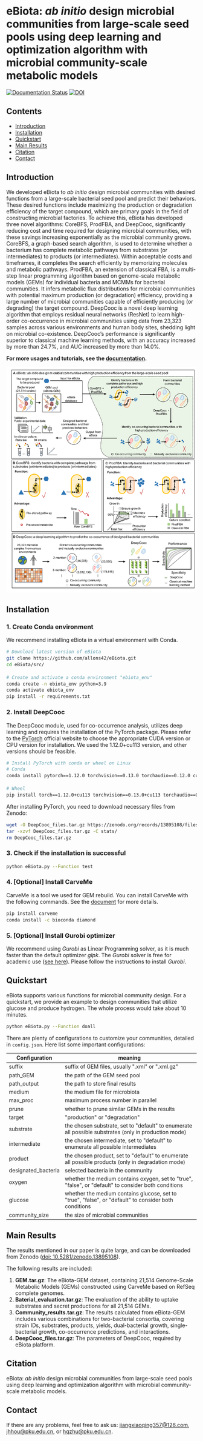 # eBiota: *ab initio* design microbial communities from large-scale seed pools using deep learning and optimization algorithm with microbial community-scale metabolic models

[![Documentation Status](https://readthedocs.org/projects/ebiota/badge/?version=latest)](https://ebiota.readthedocs.io/en/latest/?badge=latest) [![DOI](https://zenodo.org/badge/DOI/10.5281/zenodo.13895108.svg)](https://doi.org/10.5281/zenodo.13895108)

## Contents

- [Introduction](#Introduction)
- [Installation](#Installation)
- [Quickstart](#Quickstart)
- [Main Results](#Main-Results)
- [Citation](#Citation)
- [Contact](#Contact)



## Introduction

We developed eBiota to *ab initio* design microbial communities with desired functions from a large-scale bacterial seed pool and predict their behaviors. These desired functions include maximizing the production or degradation efficiency of the target compound, which are primary goals in the field of constructing microbial factories. To achieve this, eBiota has developed three novel algorithms: CoreBFS, ProdFBA, and DeepCooc, significantly reducing cost and time required for designing microbial communities, with these savings increasing exponentially as the microbial community grows. CoreBFS, a graph-based search algorithm, is used to determine whether a bacterium has complete metabolic pathways from substrates (or intermediates) to products (or intermediates). Within acceptable costs and timeframes, it completes the search efficiently by memorizing molecules and metabolic pathways. ProdFBA, an extension of classical FBA, is a multi-step linear programming algorithm based on genome-scale metabolic models (GEMs) for individual bacteria and MCMMs for bacterial communities. It infers metabolic flux distributions for microbial communities with potential maximum production (or degradation) efficiency, providing a large number of microbial communities capable of efficiently producing (or degrading) the target compound. DeepCooc is a novel deep learning algorithm that employs residual neural networks (ResNet) to learn high-order co-occurrence in microbial communities using data from 23,323 samples across various environments and human body sites, shedding light on microbial co-existence. DeepCooc’s performance is significantly superior to classical machine learning methods, with an accuracy increased by more than 24.7%, and AUC increased by more than 14.0%.

**For more usages and tutorials, see the [documentation](https://ebiota.readthedocs.io/en/latest/index.html).**

![workflow](img/Fig1.png)

## Installation

### 1. Create Conda environment

We recommend installing eBiota in a virtual environment with Conda.

```bash
# Download latest version of eBiota
git clone https://github.com/allons42/eBiota.git
cd eBiota/src/

# Create and activate a conda environment "ebiota_env"
conda create -n ebiota_env python=3.9
conda activate ebiota_env
pip install -r requirements.txt
```

### 2. Install DeepCooc

The DeepCooc module, used for co-occurrence analysis, utilizes deep learning and requires the installation of the PyTorch package. Please refer to the [PyTorch](https://pytorch.org/get-started/locally/) official website to choose the appropriate CUDA version or CPU version for installation. We used the 1.12.0+cu113 version, and other versions should be feasible.

```bash
# Install PyTorch with conda or wheel on Linux
# Conda
conda install pytorch==1.12.0 torchvision==0.13.0 torchaudio==0.12.0 cudatoolkit=11.3 -c pytorch

# Wheel
pip install torch==1.12.0+cu113 torchvision==0.13.0+cu113 torchaudio==0.12.0 --extra-index-url https://download.pytorch.org/whl/cu113
```

After installing PyTorch, you need to download necessary files from Zenodo:

```bash
wget -O DeepCooc_files.tar.gz https://zenodo.org/records/13895108/files/DeepCooc_files.tar.gz?download=1
tar -xzvf DeepCooc_files.tar.gz -C stats/
rm DeepCooc_files.tar.gz
```

### 3. Check if the installation is successful

```bash
python eBiota.py --Function test
```

### 4. [Optional] Install CarveMe

CarveMe is a tool we used for GEM rebuild. You can install CarveMe with the following commands. See the [document](https://carveme.readthedocs.io/) for more details.

```bash
pip install carveme
conda install -c bioconda diamond
```

### 5. [Optional] Install Gurobi optimizer

We recommend using *Gurobi* as Linear Programming solver, as it is much faster than the default optimizer *glpk*. The *Gurobi* solver is free for academic use ([see here](https://www.gurobi.com/features/academic-named-user-license/)). Please follow the instructions to install *Gurobi*.

## Quickstart

eBiota supports various functions for microbial community design. For a quickstart, we provide an example to design communities that utilize glucose and produce hydrogen. The whole process would take about 10 minutes.

```bash
python eBiota.py --Function doall
```

There are plenty of configurations to customize your communities, detailed in `config.json`. Here list some important configurations:

| Configuration       | meaning                                                      |
| ------------------- | ------------------------------------------------------------ |
| suffix              | suffix of GEM files, usually ".xml" or ".xml.gz"             |
| path_GEM            | the path of the GEM seed pool                                |
| path_output         | the path to store final results                              |
| medium              | the medium file for microbiota                               |
| max_proc            | maximum process number in parallel                           |
| prune               | whether to prune similar GEMs in the results                 |
| target              | "production" or "degradation"                                |
| substrate           | the chosen substrate, set to "default" to enumerate all possible substrates (only in production mode) |
| intermediate        | the chosen intermediate, set to "default" to enumerate all possible intermediates |
| product             | the chosen product, set to "default" to enumerate all possible products (only in degradation mode) |
| designated_bacteria | selected bacteria in the community                           |
| oxygen              | whether the medium contains oxygen, set to "true", "false", or "default" to consider both conditions |
| glucose             | whether the medium contains glucose, set to "true", "false", or "default" to consider both conditions |
| community_size      | the size of microbial communities                            |

## Main Results

The results mentioned in our paper is quite large, and can be downloaded from Zenodo ([doi: 10.5281/zenodo.13895108](https://doi.org/10.5281/zenodo.13895108)).

The following results are included:

1. **GEM.tar.gz**: The eBiota-GEM dataset, containing 21,514 Genome-Scale Metabolic Models (GEMs) constructed using CarveMe based on RefSeq complete genomes.
2. **Baterial_evaluation.tar.gz**: The evaluation of the ability to uptake substrates and secret productions for all 21,514 GEMs.
3. **Community_results.tar.gz**: The results calculated from eBiota-GEM includes various combinations for two-bacterial consortia, covering strain IDs, substrates, products, yields, dual-bacterial growth, single-bacterial growth, co-occurrence predictions, and interactions.
4. **DeepCooc_files.tar.gz**: The parameters of DeepCooc, required by eBiota platform.

## Citation

eBiota: *ab initio* design microbial communities from large-scale seed pools using deep learning and optimization algorithm with microbial community-scale metabolic models.

## Contact

If there are any problems, feel free to ask us: jiangxiaoqing357@126.com, jhhou@pku.edu.cn, or hqzhu@pku.edu.cn.
